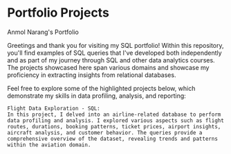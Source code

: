 # Portfolio Projects

Anmol Narang's Portfolio

Greetings and thank you for visiting my SQL portfolio! Within this repository, you'll find examples of SQL queries that I've developed both independently and as part of my journey through SQL and other data analytics courses. The projects showcased here span various domains and showcase my proficiency in extracting insights from relational databases.

Feel free to explore some of the highlighted projects below, which demonstrate my skills in data profiling, analysis, and reporting:

    Flight Data Exploration - SQL:
    In this project, I delved into an airline-related database to perform data profiling and analysis. I explored various aspects such as flight routes, durations, booking patterns, ticket prices, airport insights, aircraft analysis, and customer behavior. The queries provide a comprehensive overview of the dataset, revealing trends and patterns within the aviation domain.
